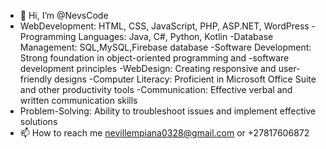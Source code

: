 - 👋 Hi, I’m @NevsCode
- WebDevelopment: HTML, CSS, JavaScript, PHP, ASP.NET, WordPress
-Programming Languages: Java, C#, Python, Kotlin
-Database Management: SQL,MySQL,Firebase database
-Software Development: Strong foundation in object-oriented programming and
-software development principles
-WebDesign: Creating responsive and user-friendly designs
-Computer Literacy: Proficient in Microsoft Office Suite and other productivity tools
-Communication: Effective verbal and written communication skills
- Problem-Solving: Ability to troubleshoot issues and implement effective solutions
- 📫 How to reach me nevillempiana0328@gmail.com or +27817606872

<!---
NevsCode/NevsCode is a ✨ special ✨ repository because its `README.md` (this file) appears on your GitHub profile.
You can click the Preview link to take a look at your changes.
--->

